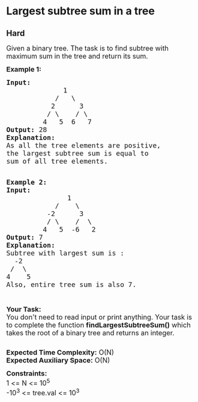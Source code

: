 # Largest subtree sum in a tree
## Hard 
<div class="problem-statement">
                <p></p><p><span style="font-size:18px">Given a binary tree. The task is to find subtree with maximum sum in the tree and return its sum.</span></p>

<p><span style="font-size:18px"><strong>Example 1:</strong></span></p>

<pre style="position: relative;"><span style="font-size:18px"><strong>Input:</strong>
              1
            /   \
           2      3
          / \    / \
         4   5  6   7</span><span style="font-size:18px">
<strong>Output: </strong>28
<strong>Explanation:</strong> 
As all the tree elements are positive,
the largest subtree sum is equal to
sum of all tree elements.</span><div class="open_grepper_editor" title="Edit &amp; Save To Grepper"></div></pre>

<pre style="position: relative;"><span style="font-size:18px">
</span><span style="font-size:18px"><strong>Example 2:</strong></span>
<span style="font-size:18px"><strong>Input:</strong>
               1
            /    \
          -2      3
          / \    /  \
         4   5  -6   2</span><span style="font-size:18px">
<strong>Output: </strong>7
<strong>Explanation: </strong>
Subtree with largest sum is : 
  -2
 /  \ 
4    5
Also, entire tree sum is also 7.</span><div class="open_grepper_editor" title="Edit &amp; Save To Grepper"></div></pre>

<p>&nbsp;</p>

<p><span style="font-size:18px"><strong>Your Task:&nbsp;&nbsp;</strong><br>
You don't need to read input or print anything. Your task is to complete the function <strong>findLargestSubtreeSum</strong><strong>()</strong>&nbsp;which takes the root of a binary tree and returns an integer.</span><br>
&nbsp;</p>

<p><span style="font-size:18px"><strong>Expected Time Complexity:</strong> O(N)<br>
<strong>Expected Auxiliary Space:</strong> O(N)</span></p>

<p><span style="font-size:18px"><strong>Constraints:</strong><br>
1 &lt;= N &lt;= 10<sup>5</sup><br>
-10<sup>3</sup>&nbsp;&lt;= tree.val&nbsp;&lt;= 10<sup>3</sup></span></p>
 <p></p>
            </div>
